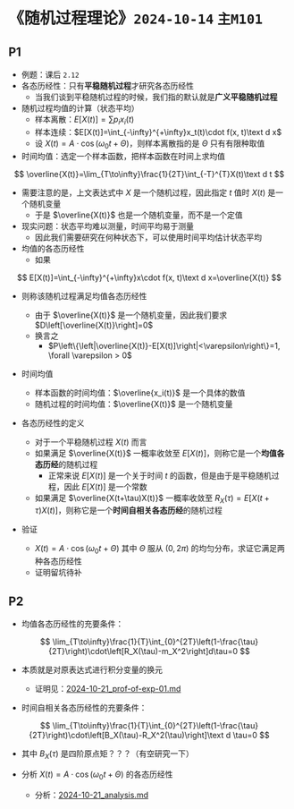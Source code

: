 # 《随机过程理论》`2024-10-14` `主M101`

## P1

- 例题：课后 `2.12`
- 各态历经性：只有**平稳随机过程**才研究各态历经性
  - 当我们谈到平稳随机过程的时候，我们指的默认就是**广义平稳随机过程**
- 随机过程均值的计算（状态平均）
  - 样本离散：$E[X(t)]=\sum p_i x_i(t)$
  - 样本连续：$E[X(t)]=\int_{-\infty}^{+\infty}x_t(t)\cdot f(x, t)\text d x$
  - 设 $X(t)=A\cdot \cos(\omega_0 t + \Theta)$，则样本离散指的是 $\Theta$ 只有有限种取值
- 时间均值：选定一个样本函数，把样本函数在时间上求均值

$$
\overline{X(t)}=\lim_{T\to\infty}\frac{1}{2T}\int_{-T}^{T}X(t)\text d t
$$



- 需要注意的是，上文表达式中 $X$ 是一个随机过程，因此指定 $t$ 值时 $X(t)$ 是一个随机变量
  - 于是 $\overline{X(t)}$ 也是一个随机变量，而不是一个定值
- 现实问题：状态平均难以测量，时间平均易于测量
  - 因此我们需要研究在何种状态下，可以使用时间平均估计状态平均
- 均值的各态历经性
  - 如果

$$
E[X(t)]=\int_{-\infty}^{+\infty}x\cdot f(x, t)\text d x=\overline{X(t)}
$$

- 则称该随机过程满足均值各态历经性
  - 由于 $\overline{X(t)}$ 是一个随机变量，因此我们要求 $D\left[\overline{X(t)}\right]=0$
  - 换言之
    - $P\left\{\left|\overline{X(t)}-E[X(t)]\right|<\varepsilon\right\}=1, \forall \varepsilon > 0$

- 时间均值
  - 样本函数的时间均值：$\overline{x_i(t)}$ 是一个具体的数值
  - 随机过程的时间均值：$\overline{X(t)}$ 是一个随机变量

- 各态历经性的定义
  - 对于一个平稳随机过程 $X(t)$ 而言
  - 如果满足 $\overline{X(t)}$ 一概率收敛至 $E[X(t)]$，则称它是一个**均值各态历经**的随机过程
    - 正常来说 $E[X(t)]$ 是一个关于时间 $t$ 的函数，但是由于是平稳随机过程，因此 $E[X(t)]$ 是一个常数
  - 如果满足 $\overline{X(t+\tau)X(t)}$  一概率收敛至 $R_X(\tau)=E[X(t+\tau)X(t)]$，则称它是一个**时间自相关各态历经**的随机过程
- 验证
  - $X(t)=A\cdot \cos(\omega_0t+\Theta)$ 其中 $\Theta$ 服从 $(0, 2\pi)$ 的均匀分布，求证它满足两种各态历经性
  - 证明留坑待补

## P2

- 均值各态历经性的充要条件：

$$
\lim_{T\to\infty}\frac{1}{T}\int_{0}^{2T}\left(1-\frac{\tau}{2T}\right)\cdot\left[R_X(\tau)-m_X^2\right]d\tau=0
$$

- 本质就是对原表达式进行积分变量的换元
  - 证明见：[2024-10-21_prof-of-exp-01.md](../../data/2024a-rand/2024-10-21_prof-of-exp-01.md)

- 时间自相关各态历经性的充要条件：

$$
\lim_{T\to\infty}\frac{1}{T}\int_{0}^{2T}\left(1-\frac{\tau}{2T}\right)\cdot\left[B_X(\tau)-R_X^2(\tau)\right]\text d \tau=0
$$

- 其中 $B_X(\tau)$ 是四阶原点矩？？？（有空研究一下）

- 分析 $X(t)=A\cdot \cos(\omega_0t+\Theta)$ 的各态历经性
  - 分析：[2024-10-21_analysis.md](../../data/2024a-rand/2024-10-21_analysis.md)

